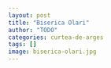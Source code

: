 ```yaml
---
layout: post
title: "Biserica Olari"
author: "TODO"
categories: curtea-de-arges
tags: []
image: biserica-olari.jpg
---
```


